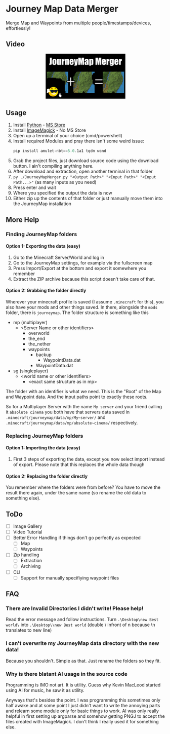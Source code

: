 # Journey Map Data Merger
Merge Map and Waypoints from multiple people/timestamps/devices, effortlessly!


## Video
<div style='display: flex; justify-content: center;'>
  <a style='width: 50%;' href='https://youtu.be/0U_hZx94AL4' target='_blank'>
    <img src='./thumbnail.png'>
  </a>
</div>

## Usage
1. Install [Python](https://www.python.org/) - [MS Store](https://apps.microsoft.com/detail/9ncvdn91xzqp?hl=en-US&gl=US)
2. Install [ImageMagick](https://imagemagick.org/) - No MS Store
3. Open up a terminal of your choice (cmd/powershell)
4. Install required Modules and pray there isn't some weird issue:
   ```powershell
   pip install amulet-nbt==5.0.1a1 tqdm wand
   ```
5. Grab the project files, just download source code using the download button. I ain't compiling anything here.
6. After download and extraction, open another terminal in that folder
7. `py ./JourneyMapMerger.py "<Output Path>" "<Input Path>" "<Input Path...>"` (as many inputs as you need)
8. Press enter and wait
9.  Where you specified the output the data is now
10. Either zip up the contents of that folder or just manually move them into the JourneyMap installation

## More Help
### Finding JourneyMap folders

#### Option 1: Exporting the data (easy)
1. Go to the Minecraft Server/World and log in
2. Go to the JourneyMap settings, for example via the fullscreen map
3. Press Import/Export at the bottom and export it somewhere you remember
4. Extract the ZIP archive because this script doesn't take care of that.

#### Option 2: Grabbing the folder directly
Wherever your minecraft profile is saved (I assume `.minecraft` for this), you also have your mods and other things saved. In there, alongside the `mods` folder, there is `journeymap`. The folder structure is something like this
- mp (multiplayer)
  - \<Server Name or other identifiers\>
    - overworld
    - the_end
    - the_nether
    - waypoints
      - backup
        - WaypointData.dat
      - WaypointData.dat
- sg (singleplayer)
  - \<world name or other identifiers\>
    - \<exact same structure as in mp\>

The folder with an identifier is what we need. This is the "Root" of the Map and Waypoint data. And the input paths point to exactly these roots.

So for a Multiplayer Server with the name `My server` and your friend calling it `absolute cinema` you both have that servers data saved in `.minecraft/journeymap/data/mp/My~server/` and `.minecraft/journeymap/data/mp/absolute~cinema/` respectively.

### Replacing JourneyMap folders

#### Option 1: Importing the data (easy)
1. First 3 steps of exporting the data, except you now select import instead of export. Please note that this replaces the whole data though

#### Option 2: Replacing the folder directly
You remember where the folders were from before? You have to move the result there again, under the same name (so rename the old data to something else).

## ToDo
- [ ] Image Gallery
- [ ] Video Tutorial
- [ ] Better Error Handling if things don't go perfectly as expected
  - [ ] Map
  - [ ] Waypoints
- [ ] Zip handling
  - [ ] Extraction
  - [ ] Archiving
- [ ] CLI
  - [ ] Support for manually specifiying waypoint files

## FAQ
### There are Invalid Directories I didn't write! Please help!
Read the error message and follow instructions. Turn `.\Desktop\new Best world\` into `.\Desktop\\new Best world` (double \\ infront of n because \\n translates to new line)

### I can't overwrite my JourneyMap data directory with the new data!
Because you shouldn't. Simple as that. Just rename the folders so they fit.

### Why is there blatant AI usage in the source code
Programming is IMO not art. It is utility. Guess why Kevin MacLeod started using AI for music, he saw it as utility.


Anyways that's besides the point. I was programming this sometimes only half awake and at some point I just didn't want to write the annoying parts and relearn some module only for basic things to work. AI was only really helpful in first setting up argparse and somehow getting PNGJ to accept the files created with ImageMagick. I don't think I really used it for something else.
